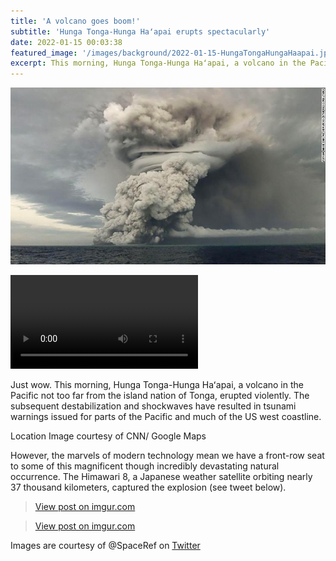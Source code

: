 ```yaml
---
title: 'A volcano goes boom!'
subtitle: 'Hunga Tonga-Hunga Haʻapai erupts spectacularly'
date: 2022-01-15 00:03:38
featured_image: '/images/background/2022-01-15-HungaTongaHungaHaapai.jpg'
excerpt: This morning, Hunga Tonga-Hunga Haʻapai, a volcano in the Pacific not too far from the island nation of Tonga, erupted violently.
---
```



![](/images/blog_images/2022-01-15-HungaTongaHungaHaapai.jpeg)

![](https://i.imgur.com/pmDEGVy.mp4)

Just wow. This morning, Hunga Tonga-Hunga Haʻapai, a volcano in the Pacific not too far from the island nation of Tonga, erupted violently. The subsequent destabilization and shockwaves have resulted in tsunami warnings issued for parts of the Pacific and much of the US west coastline. 

Location Image courtesy of CNN/ Google Maps

However, the marvels of modern technology mean we have a front-row seat to some of this magnificent though incredibly devastating natural occurrence. The Himawari 8, a Japanese weather satellite orbiting nearly 37 thousand kilometers, captured the explosion (see tweet below). 

<blockquote class="imgur-embed-pub" lang="en" data-id="ourtKCe"><a href="https://imgur.com/ourtKCe">View post on imgur.com</a></blockquote><script async src="//s.imgur.com/min/embed.js" charset="utf-8"></script>

<blockquote class="imgur-embed-pub" lang="en" data-id="pmDEGVy"><a href="https://imgur.com/pmDEGVy">View post on imgur.com</a></blockquote><script async src="//s.imgur.com/min/embed.js" charset="utf-8"></script>

Images are courtesy of @SpaceRef on [Twitter](https://twitter.com/SpaceRef/status/1482420575016476672)
